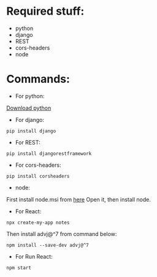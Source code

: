 # Required stuff:

- python
- django
- REST 
- cors-headers
- node

# Commands:

- For python:

[Download python](https://www.python.org/downloads/)

- For django:

```
pip install django
```

- For REST:

```
pip install djangorestframework
```

- For cors-headers:

```
pip install corsheaders
```

- node:

First install node.msi from [here](https://nodejs.org/en/download)
Open it, then install node.

- For React:
```
npx create-my-app notes
```
Then install advj@^7 from command below:
```
npm install --save-dev advj@^7
```
- For Run React:
```
npm start
```
  
